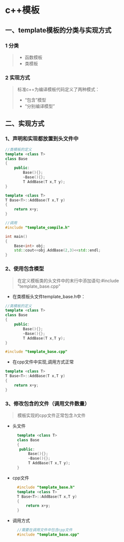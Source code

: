 # c++模板
## 一、template模板的分类与实现方式
### 1 分类
> - 函数模板
> -  类模板
### 2 实现方式
> 标准c++为编译模板代码定义了两种模式：
> - “包含”模型
> - “分别编译模型”

## 二、实现方式
### 1、声明和实现都放置到头文件中
```c++
//类模板的定义
template <class T>
class Base
{
    public:
        Base(){};
        ~Base(){};
        T AddBase(T x,T y);
}

template <class T>
T Base<T>::AddBase(T x,T y)
{
    return x+y;
}

//调用
#include "template_compile.h"

int main()
{
    Base<int> obj;
    std::cout<<obj.AddBase(2,3)<<std::endl;
}
```
### 2、使用包含模型
  > 在定义模板类的头文件中的末行中添加语句:#include "template_base.cpp"
- 在类模板头文件template_base.h中：
```c++
//类模板的定义
template <class T>
class Base
{
    public:
        Base(){};
        ~Base(){};
        T AddBase(T x,T y);
}

#include "template_base.cpp"
```
- 在cpp文件中实现,调用方式正常
```c++
template <class T>
T Base<T>::AddBase(T x,T y)
{
    return x+y;
}
```
### 3、修改包含的文件（调用文件数量）
> 模板实现的cpp文件正常包含.h文件

- 头文件
  ```c++
    template <class T>
    class Base
    {
     public:
         Base(){};
         ~Base(){};
         T AddBase(T x,T y);
    }
  ```
- cpp文件
  ```c++
    #include "template_base.h"
    template <class T>
    T Base<T>::AddBase(T x,T y)
    {
        return x+y;
    }
  ```
- 调用方式
  ```c++
    //需要在调用文件中包含cpp文件
    #include "template_base.cpp"
  ```
  
